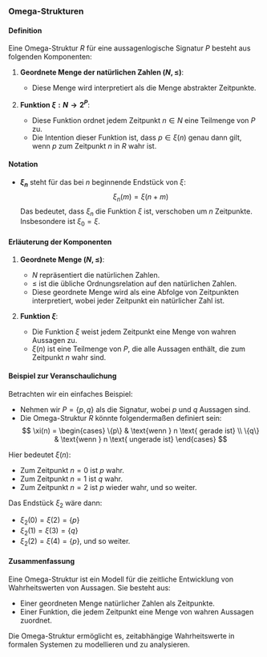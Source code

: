 ### Omega-Strukturen

#### Definition

Eine Omega-Struktur $R$ für eine aussagenlogische Signatur $P$ besteht aus folgenden Komponenten:

1. **Geordnete Menge der natürlichen Zahlen $(N, \leq)$**:
   - Diese Menge wird interpretiert als die Menge abstrakter Zeitpunkte.

2. **Funktion $\xi : N \rightarrow 2^P$**:
   - Diese Funktion ordnet jedem Zeitpunkt $n \in N$ eine Teilmenge von $P$ zu.
   - Die Intention dieser Funktion ist, dass $p \in \xi(n)$ genau dann gilt, wenn $p$ zum Zeitpunkt $n$ in $R$ wahr ist.

#### Notation

- **$\xi_n$** steht für das bei $n$ beginnende Endstück von $\xi$:
  $$
  \xi_n(m) = \xi(n + m)
  $$
  Das bedeutet, dass $\xi_n$ die Funktion $\xi$ ist, verschoben um $n$ Zeitpunkte. Insbesondere ist $\xi_0 = \xi$.

#### Erläuterung der Komponenten

1. **Geordnete Menge $(N, \leq)$**:
   - $N$ repräsentiert die natürlichen Zahlen.
   - $\leq$ ist die übliche Ordnungsrelation auf den natürlichen Zahlen.
   - Diese geordnete Menge wird als eine Abfolge von Zeitpunkten interpretiert, wobei jeder Zeitpunkt ein natürlicher Zahl ist.

2. **Funktion $\xi$**:
   - Die Funktion $\xi$ weist jedem Zeitpunkt eine Menge von wahren Aussagen zu.
   - $\xi(n)$ ist eine Teilmenge von $P$, die alle Aussagen enthält, die zum Zeitpunkt $n$ wahr sind.

#### Beispiel zur Veranschaulichung

Betrachten wir ein einfaches Beispiel:

- Nehmen wir $P = \{p, q\}$ als die Signatur, wobei $p$ und $q$ Aussagen sind.
- Die Omega-Struktur $R$ könnte folgendermaßen definiert sein:
  $$
  \xi(n) = 
  \begin{cases} 
  \{p\} & \text{wenn } n \text{ gerade ist} \\
  \{q\} & \text{wenn } n \text{ ungerade ist}
  \end{cases}
  $$

Hier bedeutet $\xi(n)$:
- Zum Zeitpunkt $n = 0$ ist $p$ wahr.
- Zum Zeitpunkt $n = 1$ ist $q$ wahr.
- Zum Zeitpunkt $n = 2$ ist $p$ wieder wahr, und so weiter.

Das Endstück $\xi_2$ wäre dann:
- $\xi_2(0) = \xi(2) = \{p\}$
- $\xi_2(1) = \xi(3) = \{q\}$
- $\xi_2(2) = \xi(4) = \{p\}$, und so weiter.

#### Zusammenfassung

Eine Omega-Struktur ist ein Modell für die zeitliche Entwicklung von Wahrheitswerten von Aussagen. Sie besteht aus:
- Einer geordneten Menge natürlicher Zahlen als Zeitpunkte.
- Einer Funktion, die jedem Zeitpunkt eine Menge von wahren Aussagen zuordnet.

Die Omega-Struktur ermöglicht es, zeitabhängige Wahrheitswerte in formalen Systemen zu modellieren und zu analysieren.

